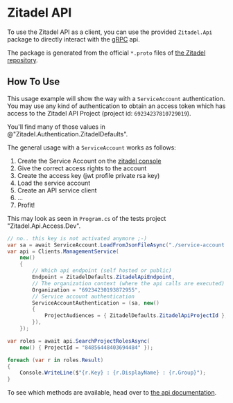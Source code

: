 # Zitadel API

To use the Zitadel API as a client, you can use the provided `Zitadel.Api`
package to directly interact with the [gRPC](https://grpc.io/) api.

The package is generated from the official `*.proto` files of
[the Zitadel repository](https://github.com/caos/zitadel).

## How To Use

This usage example will show the way with a `ServiceAccount` authentication.
You may use any kind of authentication to obtain an access token which has
access to the Zitadel API Project (project id: `69234237810729019`).

You'll find many of those values in @"Zitadel.Authentication.ZitadelDefaults".

The general usage with a `ServiceAccount` works as follows:

1. Create the Service Account on the [zitadel console](https://console.zitadel.ch)
2. Give the correct access rights to the account
3. Create the access key (jwt profile private rsa key)
4. Load the service account
5. Create an API service client
6. ...
7. Profit!

This may look as seen in `Program.cs` of the tests project "Zitadel.Api.Access.Dev".

```csharp
// no.. this key is not activated anymore ;-)
var sa = await ServiceAccount.LoadFromJsonFileAsync("./service-account.json");
var api = Clients.ManagementService(
    new()
    {
        // Which api endpoint (self hosted or public)
        Endpoint = ZitadelDefaults.ZitadelApiEndpoint,
        // The organization context (where the api calls are executed)
        Organization = "69234230193872955",
        // Service account authentication
        ServiceAccountAuthentication = (sa, new()
        {
            ProjectAudiences = { ZitadelDefaults.ZitadelApiProjectId },
        }),
    });

var roles = await api.SearchProjectRolesAsync(
    new() { ProjectId = "84856448403694484" });

foreach (var r in roles.Result)
{
    Console.WriteLine($"{r.Key} : {r.DisplayName} : {r.Group}");
}
```

To see which methods are available, head over to [the api documentation](../zitadel-api/index.md).
